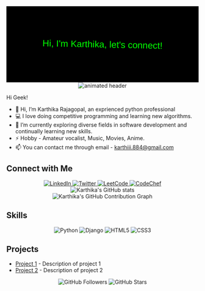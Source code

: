<svg width="100%" height="200" xmlns="http://www.w3.org/2000/svg">
  <rect width="100%" height="100%" fill="black"/>
  <text x="50%" y="50%" dominant-baseline="middle" text-anchor="middle" font-size="24" fill="lime" font-family="Arial" id="animated-text">
    Hi, I'm Karthika, let's connect!
  </text>
  <animateTransform xlink:href="#animated-text" attributeName="transform" type="rotate" from="0 150 100" to="360 150 100" dur="10s" repeatCount="indefinite" />
</svg>



<!-- SVG Animated Header -->
<!-- Animated Header -->
<div align="center">
  <img src="https://raw.githubusercontent.com/karthikarajagopal/karthikarajagopal/main/header.svg" alt="animated header">
</div>


Hi Geek!

- 👋 Hi, I’m Karthika Rajagopal, an exprienced python professional
- 💻 I love doing competitive programming and learning new algorithms.
- 🌱 I’m currently exploring diverse fields in software development and continually learning new skills.
- ⚡ Hobby -  Amateur vocalist, Music, Movies, Anime.
- 📫 You can contact me through email - karthiii.884@gmail.com

## Connect with Me
<div align="center">
  <a href="https://www.linkedin.com/in/karthikarajagopal">
    <img src="https://img.shields.io/badge/LinkedIn-0A66C2?style=for-the-badge&logo=linkedin&logoColor=white" alt="LinkedIn">
  </a>
  <a href="https://twitter.com/karthikarajagopal">
    <img src="https://img.shields.io/badge/Twitter-1DA1F2?style=for-the-badge&logo=twitter&logoColor=white" alt="Twitter">
  </a>
  <a href="https://leetcode.com/karthikarajagopal">
    <img src="https://img.shields.io/badge/LeetCode-FFA116?style=for-the-badge&logo=leetcode&logoColor=black" alt="LeetCode">
  </a>
  <a href="https://www.codechef.com/users/karthikarajagopal">
    <img src="https://img.shields.io/badge/CodeChef-5B4638?style=for-the-badge&logo=codechef&logoColor=white" alt="CodeChef">
  </a>
</div>

<!-- GitHub Stats -->
<div align="center">
  <img src="https://github-readme-stats.vercel.app/api?username=karthikarajagopal&show_icons=true&theme=radical" alt="Karthika's GitHub stats">
</div>

<!-- Contribution Graph -->
<div align="center">
  <img src="https://activity-graph.herokuapp.com/graph?username=karthikarajagopal&theme=react-dark" alt="Karthika's GitHub Contribution Graph">
</div>

## Skills
<div align="center">
  <img src="https://img.shields.io/badge/Python-3776AB?style=for-the-badge&logo=python&logoColor=white" alt="Python">
  <img src="https://img.shields.io/badge/Django-092E20?style=for-the-badge&logo=django&logoColor=white" alt="Django">
  <img src="https://img.shields.io/badge/HTML5-E34F26?style=for-the-badge&logo=html5&logoColor=white" alt="HTML5">
  <img src="https://img.shields.io/badge/CSS3-1572B6?style=for-the-badge&logo=css3&logoColor=white" alt="CSS3">
</div>

## Projects
- [Project 1](https://github.com/karthikarajagopal/project1) - Description of project 1
- [Project 2](https://github.com/karthikarajagopal/project2) - Description of project 2

<div align="center">
  <img src="https://img.shields.io/github/followers/karthikarajagopal?label=Followers&style=social" alt="GitHub Followers">
  <img src="https://img.shields.io/github/stars/karthikarajagopal?label=Stars&style=social" alt="GitHub Stars">
</div>
